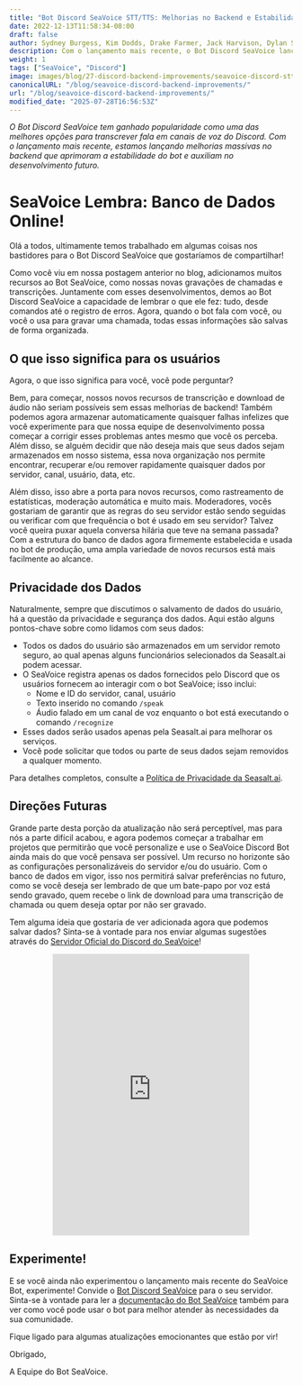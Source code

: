 ```yaml
---
title: "Bot Discord SeaVoice STT/TTS: Melhorias no Backend e Estabilidade"
date: 2022-12-13T11:58:34-08:00
draft: false
author: Sydney Burgess, Kim Dodds, Drake Farmer, Jack Harvison, Dylan Strong, Cody Vernon
description: Com o lançamento mais recente, o Bot Discord SeaVoice lança melhorias massivas no backend que aprimoram a estabilidade do bot e auxiliam no desenvolvimento futuro.
weight: 1
tags: ["SeaVoice", "Discord"]
image: images/blog/27-discord-backend-improvements/seavoice-discord-stt-tts-bot-backend-improvements.jpg
canonicalURL: "/blog/seavoice-discord-backend-improvements/"
url: "/blog/seavoice-discord-backend-improvements/"
modified_date: "2025-07-28T16:56:53Z"
---
```


*O Bot Discord SeaVoice tem ganhado popularidade como uma das melhores opções para transcrever fala em canais de voz do Discord. Com o lançamento mais recente, estamos lançando melhorias massivas no backend que aprimoram a estabilidade do bot e auxiliam no desenvolvimento futuro.*

# SeaVoice Lembra: Banco de Dados Online!

Olá a todos, ultimamente temos trabalhado em algumas coisas nos bastidores para o Bot Discord SeaVoice que gostaríamos de compartilhar!

Como você viu em nossa postagem anterior no blog, adicionamos muitos recursos ao Bot SeaVoice, como nossas novas gravações de chamadas e transcrições. Juntamente com esses desenvolvimentos, demos ao Bot Discord SeaVoice a capacidade de lembrar o que ele fez: tudo, desde comandos até o registro de erros. Agora, quando o bot fala com você, ou você o usa para gravar uma chamada, todas essas informações são salvas de forma organizada.

## O que isso significa para os usuários
Agora, o que isso significa para você, você pode perguntar?

Bem, para começar, nossos novos recursos de transcrição e download de áudio não seriam possíveis sem essas melhorias de backend! Também podemos agora armazenar automaticamente quaisquer falhas infelizes que você experimente para que nossa equipe de desenvolvimento possa começar a corrigir esses problemas antes mesmo que você os perceba. Além disso, se alguém decidir que não deseja mais que seus dados sejam armazenados em nosso sistema, essa nova organização nos permite encontrar, recuperar e/ou remover rapidamente quaisquer dados por servidor, canal, usuário, data, etc.

Além disso, isso abre a porta para novos recursos, como rastreamento de estatísticas, moderação automática e muito mais. Moderadores, vocês gostariam de garantir que as regras do seu servidor estão sendo seguidas ou verificar com que frequência o bot é usado em seu servidor? Talvez você queira puxar aquela conversa hilária que teve na semana passada? Com a estrutura do banco de dados agora firmemente estabelecida e usada no bot de produção, uma ampla variedade de novos recursos está mais facilmente ao alcance.

## Privacidade dos Dados

Naturalmente, sempre que discutimos o salvamento de dados do usuário, há a questão da privacidade e segurança dos dados. Aqui estão alguns pontos-chave sobre como lidamos com seus dados:
- Todos os dados do usuário são armazenados em um servidor remoto seguro, ao qual apenas alguns funcionários selecionados da Seasalt.ai podem acessar.
- O SeaVoice registra apenas os dados fornecidos pelo Discord que os usuários fornecem ao interagir com o bot SeaVoice; isso inclui:
    - Nome e ID do servidor, canal, usuário
    - Texto inserido no comando `/speak`
    - Áudio falado em um canal de voz enquanto o bot está executando o comando `/recognize`
- Esses dados serão usados apenas pela Seasalt.ai para melhorar os serviços.
- Você pode solicitar que todos ou parte de seus dados sejam removidos a qualquer momento.

Para detalhes completos, consulte a [Política de Privacidade da Seasalt.ai](https://seasalt.ai/privacy/).

## Direções Futuras

Grande parte desta porção da atualização não será perceptível, mas para nós a parte difícil acabou, e agora podemos começar a trabalhar em projetos que permitirão que você personalize e use o SeaVoice Discord Bot ainda mais do que você pensava ser possível.
Um recurso no horizonte são as configurações personalizáveis do servidor e/ou do usuário.
Com o banco de dados em vigor, isso nos permitirá salvar preferências no futuro, como se você deseja ser lembrado de que um bate-papo por voz está sendo gravado, quem recebe o link de download para uma transcrição de chamada ou quem deseja optar por não ser gravado.

Tem alguma ideia que gostaria de ver adicionada agora que podemos salvar dados? Sinta-se à vontade para nos enviar algumas sugestões através do [Servidor Oficial do Discord do SeaVoice](https://discord.gg/dfAYfwBQ)!

<center>
<iframe src="https://discordapp.com/widget?id=919037515514654721&theme=dark" width="350" height="500" allowtransparency="true" frameborder="0" sandbox="allow-popups allow-popups-to-escape-sandbox allow-same-origin allow-scripts"></iframe>
</center>

## Experimente!

E se você ainda não experimentou o lançamento mais recente do SeaVoice Bot, experimente! Convide o [Bot Discord SeaVoice](https://discord.com/oauth2/authorize?client_id=1001955060210749492&scope=bot) para o seu servidor.
Sinta-se à vontade para ler a [documentação do Bot SeaVoice](https://wiki.seasalt.ai/seavoice/discord/discord-bot/) também para ver como você pode usar o bot para melhor atender às necessidades da sua comunidade.

Fique ligado para algumas atualizações emocionantes que estão por vir!

Obrigado,

A Equipe do Bot SeaVoice.

